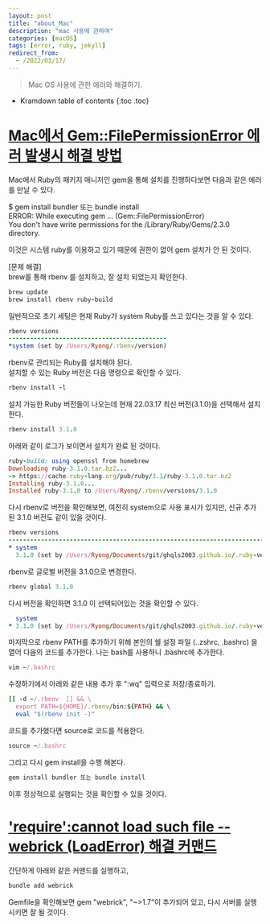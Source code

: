 ```yaml
---
layout: post
title: "about_Mac"
description: "mac 사용에 관하여"
categories: [macOS]
tags: [error, ruby, jekyll]
redirect_from:
  - /2022/03/17/
---
```


> Mac OS 사용에 관한 에러와 해결하기.

* Kramdown table of contents
{:toc .toc}

# <ins>Mac에서 Gem::FilePermissionError 에러 발생시 해결 방법</ins>
Mac에서 Ruby의 패키지 매니저인 gem을 통해 설치를 진행하다보면 다음과 같은 에러를 만날 수 있다.

$ gem install bundler 또는 bundle install<br>
ERROR:  While executing gem ... (Gem::FilePermissionError)<br>
    You don't have write permissions for the /Library/Ruby/Gems/2.3.0 directory.<br>

이것은 시스템 ruby를 이용하고 있기 때문에 권한이 없어 gem 설치가 안 된 것이다.

[문제 해결]<br>
brew를 통해 rbenv 를 설치하고, 잘 설치 되었는지 확인한다.
~~~ruby
brew update
brew install rbenv ruby-build
~~~

일반적으로 초기 세팅은 현재 Ruby가 system Ruby를 쓰고 있다는 것을 알 수 있다.
~~~ruby
rbenv versions
--------------------------------------------
*system (set by /Users/Ryong/.rbenv/version)
~~~

rbenv로 관리되는 Ruby를 설치해야 된다.<br>
설치할 수 있는 Ruby 버전은 다음 명령으로 확인할 수 있다.
~~~ruby
rbenv install -l
~~~
설치 가능한 Ruby 버전들이 나오는데 현재 22.03.17 최신 버전(3.1.0)을 선택해서 설치한다.
~~~ruby
rbenv install 3.1.0
~~~
아래와 같이 로그가 보이면서 설치가 완료 된 것이다.
~~~ruby
ruby-build: using openssl from homebrew
Downloading ruby-3.1.0.tar.bz2...
-> https://cache.ruby-lang.org/pub/ruby/3.1/ruby-3.1.0.tar.bz2
Installing ruby-3.1.0...
Installed ruby-3.1.0 to /Users/Ryong/.rbenv/versions/3.1.0
~~~
다시 rbenv로 버전을 확인해보면, 여전히 system으로 사용 표시가 있지만, 신규 추가된 3.1.0 버전도 같이 있을 것이다.
~~~ruby
rbenv versions
-----------------------------------------------------------------------------
* system
  3.1.0 (set by /Users/Ryong/Documents/git/ghqls2003.github.io/.ruby-version)
~~~
rbenv로 글로벌 버전을 3.1.0으로 변경한다.
~~~ruby
rbenv global 3.1.0
~~~
다시 버전을 확인하면 3.1.0 이 선택되어있는 것을 확인할 수 있다.
~~~ruby
  system
* 3.1.0 (set by /Users/Ryong/Documents/git/ghqls2003.github.io/.ruby-version)
~~~
마지막으로 rbenv PATH를 추가하기 위해 본인의 쉘 설정 파일 (..zshrc, .bashrc) 을 열어 다음의 코드를 추가한다.
나는 bash를 사용하니 .bashrc에 추가한다.
~~~ruby
vim ~/.bashrc
~~~
수정하기에서 아래와 같은 내용 추가 후 ":wq" 입력으로 저장/종료하기.
~~~ruby
[[ -d ~/.rbenv  ]] && \
  export PATH=${HOME}/.rbenv/bin:${PATH} && \
  eval "$(rbenv init -)"
~~~
코드를 추가했다면 source로 코드를 적용한다.
~~~ruby
source ~/.bashrc
~~~
그리고 다시 gem install을 수행 해본다.
~~~ruby
gem install bundler 또는 bundle install
~~~
이후 정상적으로 실행되는 것을 확인할 수 있을 것이다.


# <ins>'require':cannot load such file -- webrick (LoadError) 해결 커맨드</ins>
간단하게 아래와 같은 커맨드를 실행하고,
~~~ruby
bundle add webrick
~~~
Gemfile을 확인해보면 gem "webrick", "~>1.7"이 추가되어 있고, 다시 서버를 실행시키면 잘 될 것이다.